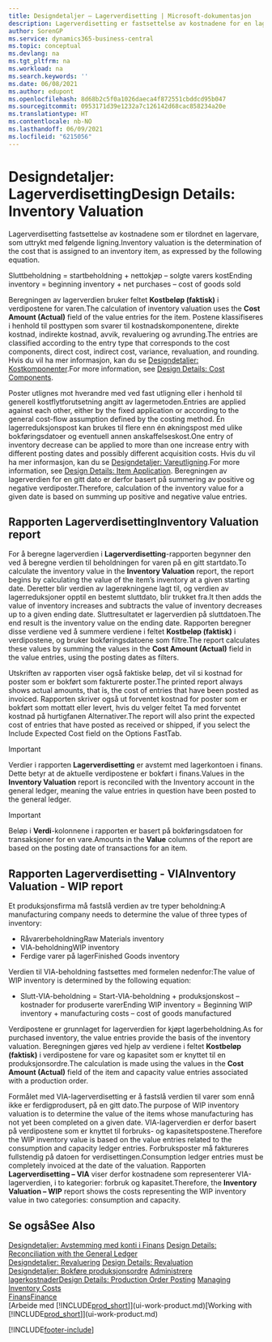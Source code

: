 ```yaml
---
title: Designdetaljer – Lagerverdisetting | Microsoft-dokumentasjon
description: Lagerverdisetting er fastsettelse av kostnadene for en lagervare.
author: SorenGP
ms.service: dynamics365-business-central
ms.topic: conceptual
ms.devlang: na
ms.tgt_pltfrm: na
ms.workload: na
ms.search.keywords: ''
ms.date: 06/08/2021
ms.author: edupont
ms.openlocfilehash: 8d68b2c5f0a1026daeca4f872551cbddcd95b047
ms.sourcegitcommit: 0953171d39e1232a7c126142d68cac858234a20e
ms.translationtype: HT
ms.contentlocale: nb-NO
ms.lasthandoff: 06/09/2021
ms.locfileid: "6215056"
---
```

# <a name="design-details-inventory-valuation"></a><span data-ttu-id="29fe9-103">Designdetaljer: Lagerverdisetting</span><span class="sxs-lookup"><span data-stu-id="29fe9-103">Design Details: Inventory Valuation</span></span>
<span data-ttu-id="29fe9-104">Lagerverdisetting fastsettelse av kostnadene som er tilordnet en lagervare, som uttrykt med følgende ligning.</span><span class="sxs-lookup"><span data-stu-id="29fe9-104">Inventory valuation is the determination of the cost that is assigned to an inventory item, as expressed by the following equation.</span></span>  

<span data-ttu-id="29fe9-105">Sluttbeholdning = startbeholdning + nettokjøp – solgte varers kost</span><span class="sxs-lookup"><span data-stu-id="29fe9-105">Ending inventory = beginning inventory + net purchases – cost of goods sold</span></span>  

<span data-ttu-id="29fe9-106">Beregningen av lagerverdien bruker feltet **Kostbeløp (faktisk)** i verdipostene for varen.</span><span class="sxs-lookup"><span data-stu-id="29fe9-106">The calculation of inventory valuation uses the **Cost Amount (Actual)** field of the value entries for the item.</span></span> <span data-ttu-id="29fe9-107">Postene klassifiseres i henhold til posttypen som svarer til kostnadskomponentene, direkte kostnad, indirekte kostnad, avvik, revaluering og avrunding.</span><span class="sxs-lookup"><span data-stu-id="29fe9-107">The entries are classified according to the entry type that corresponds to the cost components, direct cost, indirect cost, variance, revaluation, and rounding.</span></span> <span data-ttu-id="29fe9-108">Hvis du vil ha mer informasjon, kan du se [Designdetaljer: Kostkomponenter](design-details-cost-components.md).</span><span class="sxs-lookup"><span data-stu-id="29fe9-108">For more information, see [Design Details: Cost Components](design-details-cost-components.md).</span></span>  

<span data-ttu-id="29fe9-109">Poster utlignes mot hverandre med ved fast utligning eller i henhold til generell kostflytforutsetning angitt av lagermetoden.</span><span class="sxs-lookup"><span data-stu-id="29fe9-109">Entries are applied against each other, either by the fixed application or according to the general cost-flow assumption defined by the costing method.</span></span> <span data-ttu-id="29fe9-110">Én lagerreduksjonspost kan brukes til flere enn én økningspost med ulike bokføringsdatoer og eventuell annen anskaffelseskost.</span><span class="sxs-lookup"><span data-stu-id="29fe9-110">One entry of inventory decrease can be applied to more than one increase entry with different posting dates and possibly different acquisition costs.</span></span> <span data-ttu-id="29fe9-111">Hvis du vil ha mer informasjon, kan du se [Designdetaljer: Vareutligning](design-details-item-application.md).</span><span class="sxs-lookup"><span data-stu-id="29fe9-111">For more information, see [Design Details: Item Application](design-details-item-application.md).</span></span> <span data-ttu-id="29fe9-112">Beregningen av lagerverdien for en gitt dato er derfor basert på summering av positive og negative verdiposter.</span><span class="sxs-lookup"><span data-stu-id="29fe9-112">Therefore, calculation of the inventory value for a given date is based on summing up positive and negative value entries.</span></span>  

## <a name="inventory-valuation-report"></a><span data-ttu-id="29fe9-113">Rapporten Lagerverdisetting</span><span class="sxs-lookup"><span data-stu-id="29fe9-113">Inventory Valuation report</span></span>  
<span data-ttu-id="29fe9-114">For å beregne lagerverdien i **Lagerverdisetting**-rapporten begynner den ved å beregne verdien til beholdningen for varen på en gitt startdato.</span><span class="sxs-lookup"><span data-stu-id="29fe9-114">To calculate the inventory value in the **Inventory Valuation** report, the report begins by calculating the value of the item’s inventory at a given starting date.</span></span> <span data-ttu-id="29fe9-115">Deretter blir verdien av lagerøkningene lagt til, og verdien av lagerreduksjoner opptil en bestemt sluttdato, blir trukket fra.</span><span class="sxs-lookup"><span data-stu-id="29fe9-115">It then adds the value of inventory increases and subtracts the value of inventory decreases up to a given ending date.</span></span> <span data-ttu-id="29fe9-116">Sluttresultatet er lagerverdien på sluttdatoen.</span><span class="sxs-lookup"><span data-stu-id="29fe9-116">The end result is the inventory value on the ending date.</span></span> <span data-ttu-id="29fe9-117">Rapporten beregner disse verdiene ved å summere verdiene i feltet **Kostbeløp (faktisk)** i verdipostene, og bruker bokføringsdatoene som filtre.</span><span class="sxs-lookup"><span data-stu-id="29fe9-117">The report calculates these values by summing the values in the **Cost Amount (Actual)** field in the value entries, using the posting dates as filters.</span></span>  

<span data-ttu-id="29fe9-118">Utskriften av rapporten viser også faktiske beløp, det vil si kostnad for poster som er bokført som fakturerte poster.</span><span class="sxs-lookup"><span data-stu-id="29fe9-118">The printed report always shows actual amounts, that is, the cost of entries that have been posted as invoiced.</span></span> <span data-ttu-id="29fe9-119">Rapporten skriver også ut forventet kostnad for poster som er bokført som mottatt eller levert, hvis du velger feltet Ta med forventet kostnad på hurtigfanen Alternativer.</span><span class="sxs-lookup"><span data-stu-id="29fe9-119">The report will also print the expected cost of entries that have posted as received or shipped, if you select the Include Expected Cost field on the Options FastTab.</span></span>  

> [!IMPORTANT]  
>  <span data-ttu-id="29fe9-120">Verdier i rapporten **Lagerverdisetting** er avstemt med lagerkontoen i finans. Dette betyr at de aktuelle verdipostene er bokført i finans.</span><span class="sxs-lookup"><span data-stu-id="29fe9-120">Values in the **Inventory Valuation** report is reconciled with the Inventory account in the general ledger, meaning the value entries in question have been posted to the general ledger.</span></span>  

> [!IMPORTANT]  
>  <span data-ttu-id="29fe9-121">Beløp i **Verdi**-kolonnene i rapporten er basert på bokføringsdatoen for transaksjoner for en vare.</span><span class="sxs-lookup"><span data-stu-id="29fe9-121">Amounts in the **Value** columns of the report are based on the posting date of transactions for an item.</span></span>  

## <a name="inventory-valuation---wip-report"></a><span data-ttu-id="29fe9-122">Rapporten Lagerverdisetting - VIA</span><span class="sxs-lookup"><span data-stu-id="29fe9-122">Inventory Valuation - WIP report</span></span>  
<span data-ttu-id="29fe9-123">Et produksjonsfirma må fastslå verdien av tre typer beholdning:</span><span class="sxs-lookup"><span data-stu-id="29fe9-123">A manufacturing company needs to determine the value of three types of inventory:</span></span>  

* <span data-ttu-id="29fe9-124">Råvarerbeholdning</span><span class="sxs-lookup"><span data-stu-id="29fe9-124">Raw Materials inventory</span></span>  
* <span data-ttu-id="29fe9-125">VIA-beholdning</span><span class="sxs-lookup"><span data-stu-id="29fe9-125">WIP inventory</span></span>  
* <span data-ttu-id="29fe9-126">Ferdige varer på lager</span><span class="sxs-lookup"><span data-stu-id="29fe9-126">Finished Goods inventory</span></span>  

<span data-ttu-id="29fe9-127">Verdien til VIA-beholdning fastsettes med formelen nedenfor:</span><span class="sxs-lookup"><span data-stu-id="29fe9-127">The value of WIP inventory is determined by the following equation:</span></span>  

* <span data-ttu-id="29fe9-128">Slutt-VIA-beholdning = Start-VIA-beholdning + produksjonskost – kostnader for produserte varer</span><span class="sxs-lookup"><span data-stu-id="29fe9-128">Ending WIP inventory = Beginning WIP inventory + manufacturing costs – cost of goods manufactured</span></span>  

<span data-ttu-id="29fe9-129">Verdipostene er grunnlaget for lagerverdien for kjøpt lagerbeholdning.</span><span class="sxs-lookup"><span data-stu-id="29fe9-129">As for purchased inventory, the value entries provide the basis of the inventory valuation.</span></span> <span data-ttu-id="29fe9-130">Beregningen gjøres ved hjelp av verdiene i feltet **Kostbeløp (faktisk)** i verdipostene for vare og kapasitet som er knyttet til en produksjonsordre.</span><span class="sxs-lookup"><span data-stu-id="29fe9-130">The calculation is made using the values in the **Cost Amount (Actual)** field of the item and capacity value entries associated with a production order.</span></span>  

<span data-ttu-id="29fe9-131">Formålet med VIA-lagerverdisetting er å fastslå verdien til varer som ennå ikke er ferdigprodusert, på en gitt dato.</span><span class="sxs-lookup"><span data-stu-id="29fe9-131">The purpose of WIP inventory valuation is to determine the value of the items whose manufacturing has not yet been completed on a given date.</span></span> <span data-ttu-id="29fe9-132">VIA-lagerverdien er derfor basert på verdipostene som er knyttet til forbruks- og kapasitetspostene.</span><span class="sxs-lookup"><span data-stu-id="29fe9-132">Therefore the WIP inventory value is based on the value entries related to the consumption and capacity ledger entries.</span></span> <span data-ttu-id="29fe9-133">Forbruksposter må faktureres fullstendig på datoen for verdisettingen.</span><span class="sxs-lookup"><span data-stu-id="29fe9-133">Consumption ledger entries must be completely invoiced at the date of the valuation.</span></span> <span data-ttu-id="29fe9-134">Rapporten **Lagerverdisetting – VIA** viser derfor kostnadene som representerer VIA-lagerverdien, i to kategorier: forbruk og kapasitet.</span><span class="sxs-lookup"><span data-stu-id="29fe9-134">Therefore, the **Inventory Valuation – WIP** report shows the costs representing the WIP inventory value in two categories: consumption and capacity.</span></span>  

## <a name="see-also"></a><span data-ttu-id="29fe9-135">Se også</span><span class="sxs-lookup"><span data-stu-id="29fe9-135">See Also</span></span>  
<span data-ttu-id="29fe9-136">[Designdetaljer: Avstemming med konti i Finans](design-details-reconciliation-with-the-general-ledger.md) </span><span class="sxs-lookup"><span data-stu-id="29fe9-136">[Design Details: Reconciliation with the General Ledger](design-details-reconciliation-with-the-general-ledger.md) </span></span>  
<span data-ttu-id="29fe9-137">[Designdetaljer: Revaluering](design-details-revaluation.md) </span><span class="sxs-lookup"><span data-stu-id="29fe9-137">[Design Details: Revaluation](design-details-revaluation.md) </span></span>  
<span data-ttu-id="29fe9-138">[Designdetaljer: Bokføre produksjonsordre](design-details-production-order-posting.md)
[Administrere lagerkostnader](finance-manage-inventory-costs.md)</span><span class="sxs-lookup"><span data-stu-id="29fe9-138">[Design Details: Production Order Posting](design-details-production-order-posting.md)
[Managing Inventory Costs](finance-manage-inventory-costs.md)</span></span>  
[<span data-ttu-id="29fe9-139">Finans</span><span class="sxs-lookup"><span data-stu-id="29fe9-139">Finance</span></span>](finance.md)  
<span data-ttu-id="29fe9-140">[Arbeide med [!INCLUDE[prod_short](includes/prod_short.md)]](ui-work-product.md)</span><span class="sxs-lookup"><span data-stu-id="29fe9-140">[Working with [!INCLUDE[prod_short](includes/prod_short.md)]](ui-work-product.md)</span></span>


[!INCLUDE[footer-include](includes/footer-banner.md)]